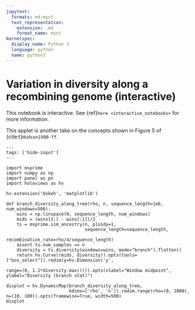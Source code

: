 ```yaml
---
jupytext:
  formats: md:myst
  text_representation:
    extension: .md
    format_name: myst
kernelspec:
  display_name: Python 3
  language: python
  name: python3
---
```


# Variation in diversity along a recombining genome (interactive)

This notebook is interactive.
See {ref}`here <interactive_notebooks>` for more information.

This applet is another take on the concepts shown in Figure 5 of {cite:t}`Hudson1990-ff`.

```{code-cell} python
---
tags: ['hide-input']
---

import msprime
import numpy as np
import panel as pn
import holoviews as hv

hv.extension('bokeh', 'matplotlib')

def branch_diversity_along_tree(rho, n, sequence_length=1e6, num_windows=500):
    wins = np.linspace(0, sequence_length, num_windows)
    mids = (wins[1:] - wins[:1])/2
    ts = msprime.sim_ancestry(n, ploidy=1,
                              sequence_length=sequence_length,
                              recombination_rate=rho/4/sequence_length)
    assert ts.num_samples == n
    diversity = ts.diversity(windows=wins, mode="branch").flatten()
    return hv.Curve((mids, diversity)).opts(tools=["box_select"]).redim(y=hv.Dimension('y',
                                                                                       range=(0, 1.1*diversity.max()))).opts(xlabel="Window midpoint", ylabel="Diversity (branch stat)")

divplot = hv.DynamicMap(branch_diversity_along_tree,
                        kdims=['rho', 'n']).redim.range(rho=(0, 1000), n=(10, 100)).opts(framewise=True, width=500)
divplot
```
